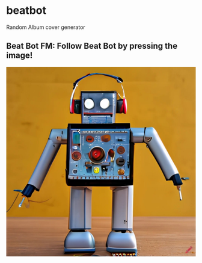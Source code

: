 # beatbot
Random Album cover generator


## Beat Bot FM: Follow Beat Bot by pressing the image! 
<a href="https://twitter.com/BotBeatsFM1?ref_src=twsrc%5Etfw">![Beat Bot](beatbot2.jpeg)
  
